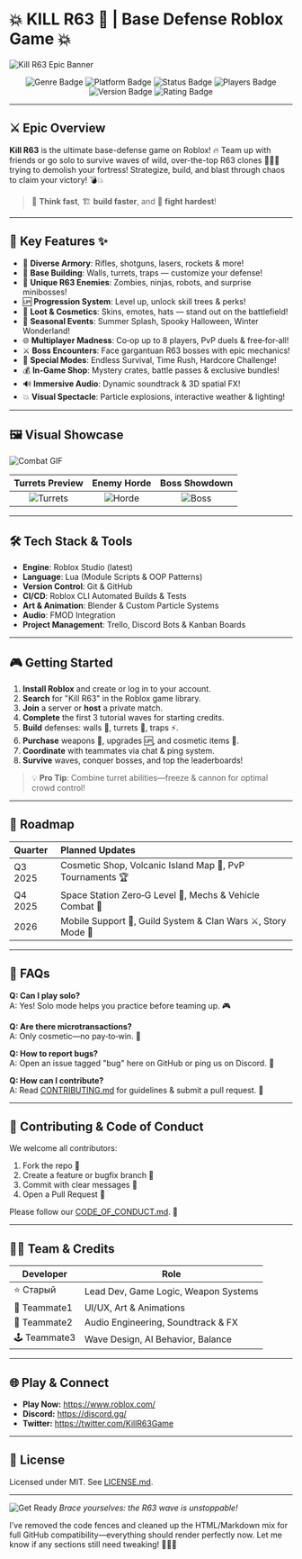 # 💥 KILL R63 🔫 | Base Defense Roblox Game 💥

![Kill R63 Epic Banner](https://i.imgur.com/VoP5Tb4.png)

<p align="center">
  <img src="https://img.shields.io/badge/Genre-Base%20Defense-red?style=for-the-badge&logo=roblox" alt="Genre Badge"/>
  <img src="https://img.shields.io/badge/Platform-Roblox-black?style=for-the-badge&logo=roblox" alt="Platform Badge"/>
  <img src="https://img.shields.io/badge/Status-Active-brightgreen?style=for-the-badge" alt="Status Badge"/>
  <img src="https://img.shields.io/badge/Players-1–8-blueviolet?style=for-the-badge" alt="Players Badge"/>
  <img src="https://img.shields.io/badge/Version-1.0.0-orange?style=for-the-badge" alt="Version Badge"/>
  <img src="https://img.shields.io/badge/Rating-⭐⭐⭐⭐⭐-yellow?style=for-the-badge" alt="Rating Badge"/>
</p>

---

## ⚔️ Epic Overview

**Kill R63** is the ultimate base-defense game on Roblox! 🔥 Team up with friends or go solo to survive waves of wild, over-the-top R63 clones 👯‍♂️👹 trying to demolish your fortress! Strategize, build, and blast through chaos to claim your victory! 💣💥

> 🧠 **Think fast**, 🏗️ **build faster**, and 💪 **fight hardest**!

---

## 🚀 Key Features ✨

- 🔫 **Diverse Armory**: Rifles, shotguns, lasers, rockets & more!
- 🏰 **Base Building**: Walls, turrets, traps — customize your defense!
- 🧟 **Unique R63 Enemies**: Zombies, ninjas, robots, and surprise minibosses!
- 🆙 **Progression System**: Level up, unlock skill trees & perks!
- 💎 **Loot & Cosmetics**: Skins, emotes, hats — stand out on the battlefield!
- 🎉 **Seasonal Events**: Summer Splash, Spooky Halloween, Winter Wonderland!
- 🌐 **Multiplayer Madness**: Co‑op up to 8 players, PvP duels & free‑for‑all!
- ⚔️ **Boss Encounters**: Face gargantuan R63 bosses with epic mechanics!
- 🌌 **Special Modes**: Endless Survival, Time Rush, Hardcore Challenge!
- 💰 **In-Game Shop**: Mystery crates, battle passes & exclusive bundles!
- 🔊 **Immersive Audio**: Dynamic soundtrack & 3D spatial FX!
- 💥 **Visual Spectacle**: Particle explosions, interactive weather & lighting!

---

## 🖼️ Visual Showcase

![Combat GIF](https://i.imgur.com/ItMg0vD.gif)

| Turrets Preview | Enemy Horde | Boss Showdown |
| :-------------: | :---------: | :-----------: |
| ![Turrets](https://i.imgur.com/mSD9jKZ.png) | ![Horde](https://i.imgur.com/1CwL0hC.png) | ![Boss](https://i.imgur.com/kqpMCTj.gif) |

---

## 🛠️ Tech Stack & Tools

- **Engine**: Roblox Studio (latest)
- **Language**: Lua (Module Scripts & OOP Patterns)
- **Version Control**: Git & GitHub
- **CI/CD**: Roblox CLI Automated Builds & Tests
- **Art & Animation**: Blender & Custom Particle Systems
- **Audio**: FMOD Integration
- **Project Management**: Trello, Discord Bots & Kanban Boards

---

## 🎮 Getting Started

1. **Install Roblox** and create or log in to your account.
2. **Search** for "Kill R63" in the Roblox game library.
3. **Join** a server or **host** a private match.
4. **Complete** the first 3 tutorial waves for starting credits.
5. **Build** defenses: walls 🧱, turrets 🔰, traps ⚡.
6. **Purchase** weapons 🔫, upgrades 🆙, and cosmetic items 👕.
7. **Coordinate** with teammates via chat & ping system.
8. **Survive** waves, conquer bosses, and top the leaderboards!

> 💡 **Pro Tip**: Combine turret abilities—freeze & cannon for optimal crowd control!

---

## 📅 Roadmap

| Quarter   | Planned Updates                                         |
| :-------- | :------------------------------------------------------ |
| Q3 2025   | Cosmetic Shop, Volcanic Island Map 🌋, PvP Tournaments 🏆 |
| Q4 2025   | Space Station Zero‑G Level 🌌, Mechs & Vehicle Combat 🚗 |
| 2026      | Mobile Support 📱, Guild System & Clan Wars ⚔️, Story Mode 📖 |

---

## 🙋 FAQs

**Q: Can I play solo?**  
A: Yes! Solo mode helps you practice before teaming up. 🎮

**Q: Are there microtransactions?**  
A: Only cosmetic—no pay‑to‑win. 💎

**Q: How to report bugs?**  
A: Open an issue tagged "bug" here on GitHub or ping us on Discord. 🐛

**Q: How can I contribute?**  
A: Read [CONTRIBUTING.md](./CONTRIBUTING.md) for guidelines & submit a pull request. 🤝

---

## 🤝 Contributing & Code of Conduct

We welcome all contributors:
1. Fork the repo 🍴
2. Create a feature or bugfix branch 🌿
3. Commit with clear messages 📝
4. Open a Pull Request 🚀

Please follow our [CODE_OF_CONDUCT.md](./CODE_OF_CONDUCT.md). 💖

---

## 👩‍💻 Team & Credits

| Developer      | Role                                        |
| -------------- | ------------------------------------------- |
| ⭐ Старый       | Lead Dev, Game Logic, Weapon Systems        |
| 🎨 Teammate1   | UI/UX, Art & Animations                     |
| 🎵 Teammate2   | Audio Engineering, Soundtrack & FX          |
| 🕹️ Teammate3   | Wave Design, AI Behavior, Balance           |

---

## 🌐 Play & Connect

- **Play Now:** https://www.roblox.com/ 
- **Discord:** https://discord.gg/ 
- **Twitter:** https://twitter.com/KillR63Game 

---

## 📜 License

Licensed under MIT. See [LICENSE.md](./LICENSE.md).

---

![Get Ready](https://i.imgur.com/Zo8hA4P.gif)
*Brace yourselves: the R63 wave is unstoppable!*

I’ve removed the code fences and cleaned up the HTML/Markdown mix for full GitHub compatibility—everything should render perfectly now. Let me know if any sections still need tweaking! 🚀📄✨

